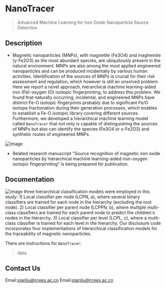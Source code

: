 # NanoTracer

> Advanced Machine Learning for Iron Oxide Nanoparticle Source Detection

## Description
- Magnetic nanoparticles (MNPs), with magnetite (Fe3O4) and maghemite (γ-Fe2O3) as the most abundant species, are ubiquitously present in the natural environment. MNPs are also among the most applied engineered nanoparticles and can be produced incidentally by various human activities. Identification of the sources of MNPs is crucial for their risk assessment and regulation, which however is still an unsolved problem. Here we report a novel approach, hierarchical machine learning-aided iron (Fe)-oxygen (O) isotopic fingerprinting, to address this problem. We found that naturally occurring, incidental, and engineered MNPs have distinct Fe-O isotopic fingerprints probably due to significant Fe/O isotope fractionation during their generation processes, which enables to establish a Fe-O isotopic library covering different sources. Furthermore, we developed a hierarchical machine learning model called `NanoTracer` that not only is capable of distinguishing the sources of MNPs but also can identify the species (Fe3O4 or γ-Fe2O3) and synthetic routes of engineered MNPs. 

![image](https://github.com/xliu-deep/NanoTracer/assets/1555415/d994d230-1193-4360-88a8-25946a99e649)

- Related research manuscript "Source recognition of magnetic iron oxide nanoparticles by hierarchical machine learning-aided iron-oxygen isotopic fingerprinting" is being prepared for publication.
  
## Documentation
![image](https://github.com/xliu-deep/NanoTracer/assets/1555415/ff2db47a-8e04-490f-ab14-45f12f4aad16)
three hierarchical classification models were employed in this study: 1) Local classifier per node (LCPN, a), where several binary classifiers are trained for each node in the hierarchy (excluding the root node). 2) Local classifier per parent node (LCPPN, b), where multiple multi-class classifiers are trained for each parent node to predict the children's nodes in the hierarchy. 3) Local classifier per level (LCPL, c), where a multi-class classifier is trained for each level in the hierarchy. Our disclosure code incorporates four implementations of hierarchical classification models for the traceability of magnetic nanoparticles.


There are instructions for `NanoTracer`:

> data
  > 


## Contact Us

Email:xianliu@rcees.ac.cn
Email:qianliu@rcees.ac.cn


